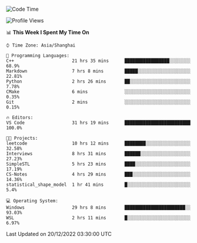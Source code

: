 <!--START_SECTION:waka-->
![Code Time](http://img.shields.io/badge/Code%20Time-490%20hrs%2041%20mins-blue)

![Profile Views](http://img.shields.io/badge/Profile%20Views-5-blue)

📊 **This Week I Spent My Time On** 

```text
⌚︎ Time Zone: Asia/Shanghai

💬 Programming Languages: 
C++                      21 hrs 35 mins      █████████████████░░░░░░░░   68.9% 
Markdown                 7 hrs 8 mins        █████░░░░░░░░░░░░░░░░░░░░   22.81% 
Python                   2 hrs 26 mins       ██░░░░░░░░░░░░░░░░░░░░░░░   7.78% 
CMake                    6 mins              ░░░░░░░░░░░░░░░░░░░░░░░░░   0.35% 
Git                      2 mins              ░░░░░░░░░░░░░░░░░░░░░░░░░   0.15%

🔥 Editors: 
VS Code                  31 hrs 19 mins      █████████████████████████   100.0%

🐱‍💻 Projects: 
leetcode                 10 hrs 12 mins      ████████░░░░░░░░░░░░░░░░░   32.58% 
Interviews               8 hrs 31 mins       ██████░░░░░░░░░░░░░░░░░░░   27.23% 
SimpleSTL                5 hrs 23 mins       ████░░░░░░░░░░░░░░░░░░░░░   17.19% 
CS-Notes                 4 hrs 29 mins       ███░░░░░░░░░░░░░░░░░░░░░░   14.36% 
statistical_shape_model  1 hr 41 mins        █░░░░░░░░░░░░░░░░░░░░░░░░   5.4%

💻 Operating System: 
Windows                  29 hrs 8 mins       ███████████████████████░░   93.03% 
WSL                      2 hrs 11 mins       █░░░░░░░░░░░░░░░░░░░░░░░░   6.97%

```


 Last Updated on 20/12/2022 03:30:00 UTC
<!--END_SECTION:waka-->